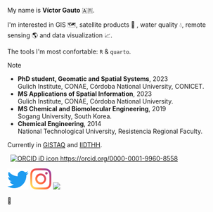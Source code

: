 My name is <b>Víctor Gauto</b> 🇦🇷.

I'm interested in GIS :world_map:, satellite products :satellite:	, water quality :droplet:, remote sensing :earth_americas: and data visualization :chart_with_upwards_trend:.

The tools I'm most confortable: `R` & `quarto`.

> [!NOTE]
> + **PhD student, Geomatic and Spatial Systems**, 2023<br>Gulich Institute, CONAE, Córdoba National University, CONICET.
> + **MS Applications of Spatial Information**, 2023<br>Gulich Institute, CONAE, Córdoba National University.
> + **MS Chemical and Biomolecular Engineering**, 2019<br>Sogang University, South Korea.
> + **Chemical Engineering**, 2014<br>National Technological University, Resistencia Regional Faculty.

Currently in [GISTAQ](https://www.facebook.com/GISTAQ) and [IIDTHH](https://iidthh.conicet.gov.ar/).

<a
id="cy-effective-orcid-url"
class="underline"
 href="https://orcid.org/0000-0001-9960-8558"
 target="orcid.widget"
 rel="me noopener noreferrer"
 style="vertical-align: top">
 <img
    src="https://orcid.org/sites/default/files/images/orcid_16x16.png"
    style="width: 1em; margin-inline-start: 0.5em"
    alt="ORCID iD icon"/>
  https://orcid.org/0000-0001-9960-8558
</a>

[<img src='https://raw.githubusercontent.com/CLorant/readme-social-icons/refs/heads/main/medium/colored/twitter.svg'/>](https://twitter.com/vhgauto)
[<img src='https://raw.githubusercontent.com/CLorant/readme-social-icons/refs/heads/main/medium/colored/instagram.svg'/>](https://www.instagram.com/vhgauto/)
[<img src='https://joinmastodon.org/logos/logo-purple.svg' width=24 />](https://mastodon.social/@vhgauto)

:compass:
